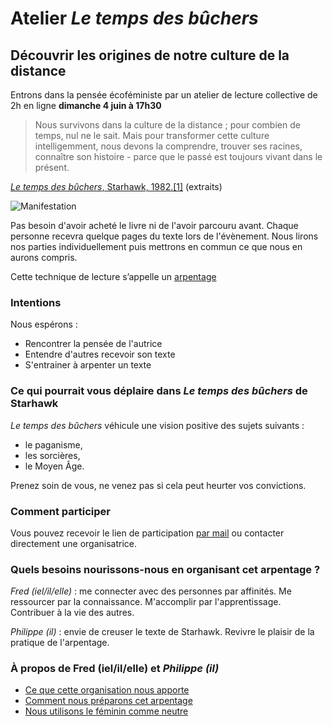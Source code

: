 # Atelier _Le temps des bûchers_
<script async src="https://tally.so/widgets/embed.js"></script>
## Découvrir les origines de notre culture de la distance

Entrons dans la pensée écoféministe par un atelier de lecture collective de 2h en ligne **dimanche 4 juin à 17h30**

> Nous survivons dans la culture de la distance ; pour combien de temps, nul ne le sait. Mais pour transformer cette culture intelligemment, nous devons la comprendre, trouver ses racines, connaître son histoire - parce que le passé est toujours vivant dans le présent.

[_Le temps des bûchers_, Starhawk,  1982.[1]](citations-le-temps-des-bûchers.md) (extraits)

![Manifestation](couverture-rêver-l-obscur-500.jpg)

Pas besoin d'avoir acheté le livre ni de l'avoir parcouru avant. Chaque personne recevra quelque pages du texte lors de l'évènement. Nous lirons nos parties individuellement puis mettrons en commun ce que nous en aurons compris.

Cette technique de lecture s’appelle un [arpentage](arpentage-une-lecture-collective.md)

### Intentions

Nous espérons :
* Rencontrer la pensée de l'autrice
* Entendre d'autres recevoir son texte
* S'entrainer à arpenter un texte


### Ce qui pourrait vous déplaire dans _Le temps des bûchers_ de Starhawk
_Le temps des bûchers_ véhicule une vision positive des sujets suivants :

* le paganisme,
* les sorcières,
* le Moyen Âge.

Prenez soin de vous, ne venez pas si cela peut heurter vos convictions.

### Comment participer

Vous pouvez recevoir le lien de participation [par mail](https://tally.so#tally-open=wb99W1&tally-hide-title=1&tally-auto-close=1000) ou contacter directement une organisatrice.



### Quels besoins nourissons-nous en organisant cet arpentage ?

_Fred (iel/il/elle)_ : me connecter avec des personnes par affinités.
Me ressourcer par la connaissance. M'accomplir par l'apprentissage. Contribuer à la vie des autres.

_Philippe (il)_ : envie de creuser le texte de Starhawk.
Revivre le plaisir de la pratique de l'arpentage.

### À propos de Fred (iel/il/elle) et _Philippe (il)_

- [Ce que cette organisation nous apporte](besoins-nourris.md)
- [Comment nous préparons cet arpentage](préparation-le-temps-des-bûchers.md)
- [Nous utilisons le féminin comme neutre](nous-utilisons-le-féminin-comme-neutre.md)
